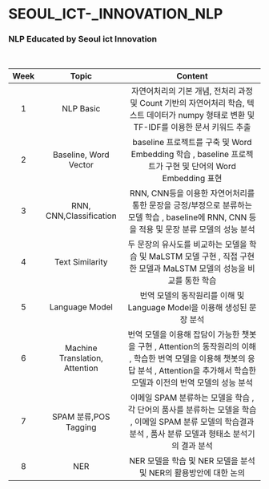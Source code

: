 # SEOUL_ICT-_INNOVATION_NLP

### NLP Educated by Seoul ict Innovation 

<br>

|Week | Topic|Content|
|:----------------:|:------:|:------------------------------------------------------------:|
| 1| NLP Basic|	자연어처리의 기본 개념, 전처리 과정 및 Count 기반의 자연어처리 학습,  텍스트 데이터가 numpy 형태로 변환 및 TF-IDF를 이용한 문서 키워드 추출|
| 2| Baseline, Word Vector	| baseline 프로젝트를 구축 및 Word Embedding 학습 ,  baseline 프로젝트가 구현 및 단어의 Word Embedding 표현 |
| 3| RNN, CNN,Classification	| RNN, CNN등을 이용한 자연어처리를 통한 문장을 긍정/부정으로 분류하는 모델 학습 , baseline에 RNN, CNN 등을 적용 및 문장 분류 모델의 성능 분석|
| 4| Text Similarity	| 두 문장의 유사도를 비교하는 모델을 학습 및 MaLSTM 모델 구현 , 직접 구현한 모델과 MaLSTM 모델의 성능을 비교를 통한 학습   |
| 5| Language Model	| 번역 모델의 동작원리를 이해 및 Language Model을 이용해 생성된 문장 분석 |  
| 6| Machine Translation, Attention	| 번역 모델을 이용해 잡담이 가능한 챗봇을 구현 , Attention의 동작원리의 이해 , 학습한 번역 모델을 이용해 챗봇의 응답 분석 , Attention을 추가해서 학습한 모델과 이전의 번역 모델의 성능 분석 |
| 7|SPAM 분류,POS Tagging	|이메일 SPAM 분류하는 모델을 학습 , 각 단어의 품사를 분류하는 모델을 학습 , 이메일 SPAM 분류 모델의 학습결과 분석 , 품사 분류 모델과 형태소 분석기의 결과 분석|
| 8| NER	| NER 모델을 학습 및 NER 모델을 분석 및 NER의 활용방안에 대한 논의 |
